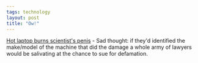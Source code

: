 ```yaml
---
tags: technology
layout: post
title: "Ow!"
---
```




<a href="http://www.cnn.com/2002/WORLD/europe/11/22/health.laptop.reut/index.html">Hot laptop burns scientist's penis</a> - Sad thought: if they'd identified the make/model of the machine that did the damage a whole army of lawyers would be salivating at the chance to sue for defamation.


